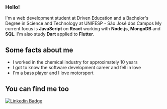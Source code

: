 ### Hello!

I'm a web development student at Driven Education and a Bachelor's Degree in Science and Technology at UNIFESP - São José dos Campos
My current focus is **JavaScript** on **React** working with **Node.js**, **MongoDB** and **SQL**. I'm also study **Dart** applied to **Flutter**.


## Some facts about me

- I worked in the chemical industry for approximately 10 years
- I got to know the software development career and fell in love
- I'm a bass player and I love motorsport


## You can find me too


[![Linkedin Badge](https://img.shields.io/badge/-LinkedIn-blue?style=flat-square&logo=Linkedin&logoColor=white&link=https://www.linkedin.com/in/ruda-rabello-da-silva/)](https://www.linkedin.com/in/ruda-rabello-da-silva//)
